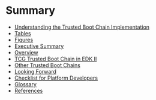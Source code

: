 <!--- @file
  Summary

  Copyright (c) 2007-2020, Intel Corporation. All rights reserved.<BR>

  Redistribution and use in source (original document form) and 'compiled'
  forms (converted to PDF, epub, HTML and other formats) with or without
  modification, are permitted provided that the following conditions are met:

  1) Redistributions of source code (original document form) must retain the
     above copyright notice, this list of conditions and the following
     disclaimer as the first lines of this file unmodified.

  2) Redistributions in compiled form (transformed to other DTDs, converted to
     PDF, epub, HTML and other formats) must reproduce the above copyright
     notice, this list of conditions and the following disclaimer in the
     documentation and/or other materials provided with the distribution.

  THIS DOCUMENTATION IS PROVIDED BY TIANOCORE PROJECT "AS IS" AND ANY EXPRESS OR
  IMPLIED WARRANTIES, INCLUDING, BUT NOT LIMITED TO, THE IMPLIED WARRANTIES OF
  MERCHANTABILITY AND FITNESS FOR A PARTICULAR PURPOSE ARE DISCLAIMED. IN NO
  EVENT SHALL TIANOCORE PROJECT  BE LIABLE FOR ANY DIRECT, INDIRECT, INCIDENTAL,
  SPECIAL, EXEMPLARY, OR CONSEQUENTIAL DAMAGES (INCLUDING, BUT NOT LIMITED TO,
  PROCUREMENT OF SUBSTITUTE GOODS OR SERVICES; LOSS OF USE, DATA, OR PROFITS;
  OR BUSINESS INTERRUPTION) HOWEVER CAUSED AND ON ANY THEORY OF LIABILITY,
  WHETHER IN CONTRACT, STRICT LIABILITY, OR TORT (INCLUDING NEGLIGENCE OR
  OTHERWISE) ARISING IN ANY WAY OUT OF THE USE OF THIS DOCUMENTATION, EVEN IF
  ADVISED OF THE POSSIBILITY OF SUCH DAMAGE.

-->

# Summary

* [Understanding the Trusted Boot Chain Implementation](README.md)
* [Tables](TABLES.md)
* [Figures](FIGURES.md)
* [Executive Summary](1_Executive_Summary.md)
* [Overview](2_Overview.md)
* [TCG Trusted Boot Chain in EDK II](3_TCG_Trusted_Boot_Chain_in_EDKII.md)
* [Other Trusted Boot Chains](4_Other_Trusted_Boot_Chains.md)
* [Looking Forward](5_Looking_Forward.md)
* [Checklist for Platform Developers](6_Checklist_for_Platform_Developers.md)
* [Glossary](7_Glossary.md)
* [References](8_References.md)
